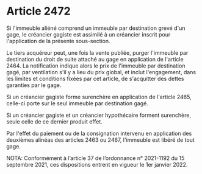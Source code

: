 # Article 2472

Si l'immeuble aliéné comprend un immeuble par destination grevé d'un gage, le créancier gagiste est assimilé à un créancier inscrit pour l'application de la présente sous-section.

Le tiers acquéreur peut, une fois la vente publiée, purger l'immeuble par destination du droit de suite attaché au gage en application de l'article 2464. La notification indique alors le prix de l'immeuble par destination gagé, par ventilation s'il y a lieu du prix global, et inclut l'engagement, dans les limites et conditions fixées par cet article, de s'acquitter des dettes garanties par le gage.

Si un créancier gagiste forme surenchère en application de l'article 2465, celle-ci porte sur le seul immeuble par destination gagé.

Si un créancier gagiste et un créancier hypothécaire forment surenchère, seule celle de ce dernier produit effet.

Par l'effet du paiement ou de la consignation intervenu en application des deuxièmes alinéas des articles 2463 ou 2467, l'immeuble est libéré de tout gage.

NOTA:
Conformément à l’article 37 de l’ordonnance n° 2021-1192 du 15 septembre 2021, ces dispositions entrent en vigueur le 1er janvier 2022.

